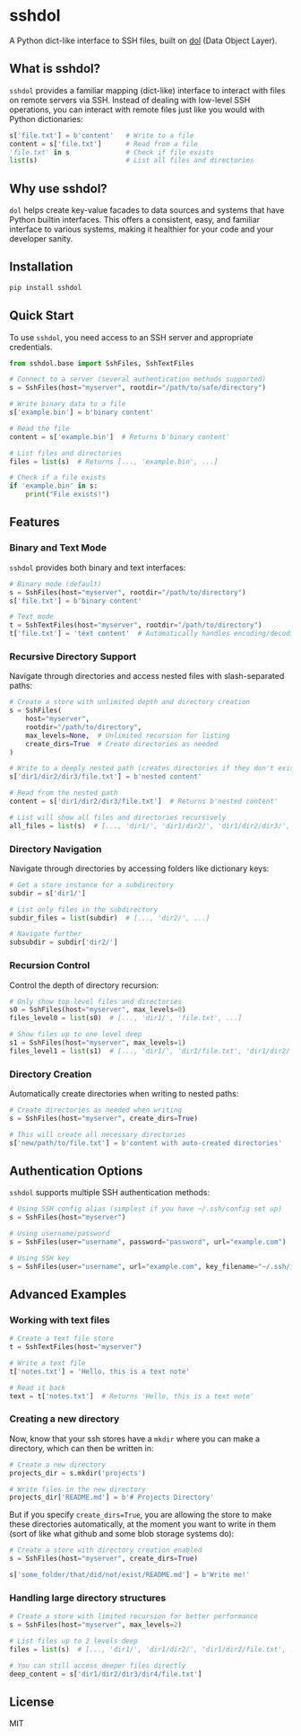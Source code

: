 # sshdol

A Python dict-like interface to SSH files, built on [dol](https://github.com/i2mint/dol) (Data Object Layer).


## What is sshdol?

`sshdol` provides a familiar mapping (dict-like) interface to interact with files on remote servers via SSH. Instead of dealing with low-level SSH operations, you can interact with remote files just like you would with Python dictionaries:

```python
s['file.txt'] = b'content'   # Write to a file
content = s['file.txt']      # Read from a file
'file.txt' in s              # Check if file exists
list(s)                      # List all files and directories
```

## Why use sshdol?

`dol` helps create key-value facades to data sources and systems that have Python builtin interfaces. This offers a consistent, easy, and familiar interface to various systems, making it healthier for your code and your developer sanity.

## Installation

```bash
pip install sshdol
```

## Quick Start

To use `sshdol`, you need access to an SSH server and appropriate credentials.

```python
from sshdol.base import SshFiles, SshTextFiles

# Connect to a server (several authentication methods supported)
s = SshFiles(host="myserver", rootdir="/path/to/safe/directory")

# Write binary data to a file
s['example.bin'] = b'binary content'

# Read the file
content = s['example.bin']  # Returns b'binary content'

# List files and directories
files = list(s)  # Returns [..., 'example.bin', ...]

# Check if a file exists
if 'example.bin' in s:
    print("File exists!")
```

## Features

### Binary and Text Mode

`sshdol` provides both binary and text interfaces:

```python
# Binary mode (default)
s = SshFiles(host="myserver", rootdir="/path/to/directory")
s['file.txt'] = b'binary content'

# Text mode
t = SshTextFiles(host="myserver", rootdir="/path/to/directory")
t['file.txt'] = 'text content'  # Automatically handles encoding/decoding
```

### Recursive Directory Support

Navigate through directories and access nested files with slash-separated paths:

```python
# Create a store with unlimited depth and directory creation
s = SshFiles(
    host="myserver",
    rootdir="/path/to/directory",
    max_levels=None,  # Unlimited recursion for listing
    create_dirs=True  # Create directories as needed
)

# Write to a deeply nested path (creates directories if they don't exist)
s['dir1/dir2/dir3/file.txt'] = b'nested content'

# Read from the nested path
content = s['dir1/dir2/dir3/file.txt']  # Returns b'nested content'

# List will show all files and directories recursively
all_files = list(s)  # [..., 'dir1/', 'dir1/dir2/', 'dir1/dir2/dir3/', 'dir1/dir2/dir3/file.txt', ...]
```

### Directory Navigation

Navigate through directories by accessing folders like dictionary keys:

```python
# Get a store instance for a subdirectory
subdir = s['dir1/']

# List only files in the subdirectory
subdir_files = list(subdir)  # [..., 'dir2/', ...]

# Navigate further
subsubdir = subdir['dir2/']
```

### Recursion Control

Control the depth of directory recursion:

```python
# Only show top-level files and directories
s0 = SshFiles(host="myserver", max_levels=0)
files_level0 = list(s0)  # [..., 'dir1/', 'file.txt', ...]

# Show files up to one level deep
s1 = SshFiles(host="myserver", max_levels=1)
files_level1 = list(s1)  # [..., 'dir1/', 'dir1/file.txt', 'dir1/dir2/', ...]
```

### Directory Creation

Automatically create directories when writing to nested paths:

```python
# Create directories as needed when writing
s = SshFiles(host="myserver", create_dirs=True)

# This will create all necessary directories
s['new/path/to/file.txt'] = b'content with auto-created directories'
```

## Authentication Options

`sshdol` supports multiple SSH authentication methods:

```python
# Using SSH config alias (simplest if you have ~/.ssh/config set up)
s = SshFiles(host="myserver")

# Using username/password
s = SshFiles(user="username", password="password", url="example.com")

# Using SSH key
s = SshFiles(user="username", url="example.com", key_filename="~/.ssh/id_rsa")
```

## Advanced Examples

### Working with text files

```python
# Create a text file store
t = SshTextFiles(host="myserver")

# Write a text file
t['notes.txt'] = 'Hello, this is a text note'

# Read it back
text = t['notes.txt']  # Returns 'Hello, this is a text note'
```

### Creating a new directory

Now, know that your ssh stores have a `mkdir` where you can make a directory, 
which can then be written in:

```py
# Create a new directory
projects_dir = s.mkdir('projects')

# Write files in the new directory
projects_dir['README.md'] = b'# Projects Directory'
```

But if you specify `create_dirs=True`, you are allowing the store to make these 
directories automatically, at the moment you want to write in them 
(sort of like what github and some blob storage systems do):

```python
# Create a store with directory creation enabled
s = SshFiles(host="myserver", create_dirs=True)

s['some_folder/that/did/not/exist/README.md'] = b'Write me!'
```

### Handling large directory structures

```python
# Create a store with limited recursion for better performance
s = SshFiles(host="myserver", max_levels=2)

# List files up to 2 levels deep
files = list(s)  # [..., 'dir1/', 'dir1/dir2/', 'dir1/dir2/file.txt', ...]

# You can still access deeper files directly
deep_content = s['dir1/dir2/dir3/dir4/file.txt']
```

## License

MIT
